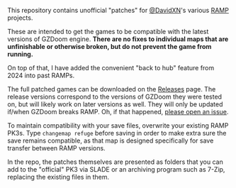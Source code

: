 This repository contains unofficial "patches" for [@DavidXN](https://github.com/davidxn)'s various [RAMP](https://ramp.teamouse.net) projects.

These are intended to get the games to be compatible with the latest versions of GZDoom engine. **There are no fixes to individual maps that are unfinishable or otherwise broken, but do not prevent the game from running.**

On top of that, I have added the convenient "back to hub" feature from 2024 into past RAMPs.

The full patched games can be downloaded on the [Releases](../../releases) page. The release versions correspond to the versions of GZDoom they were tested on, but will likely work on later versions as well. They will only be updated if/when GZDoom breaks RAMP. Oh, if that happened, [please open an issue](../../issues/new).

To maintain compatibility with your save files, overwrite your existing RAMP PK3s. Type `changemap refuge` before saving in order to make extra sure the save remains compatible, as that map is designed specifically for save transfer between RAMP versions.

In the repo, the patches themselves are presented as folders that you can add to the "official" PK3 via SLADE or an archiving program such as 7-Zip, replacing the existing files in them.
